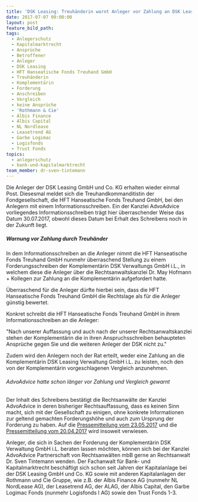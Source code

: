 ```yaml
---
title: 'DSK Leasing: Treuhänderin warnt Anleger vor Zahlung an DSK Leasing Verwaltung GmbH i.L.'
date: 2017-07-07 00:00:00
layout: post
feature_bild_path:
tags:
  - Anlegerschutz
  - Kapitalmarktrecht
  - Ansprüche
  - Betroffener
  - Anleger
  - DSK Leasing
  - HFT Hanseatische Fonds Treuhand GmbH
  - Treuhänderin
  - Komplementärin
  - Forderung
  - Anschreiben
  - Vergleich
  - keine Ansprüche
  - 'Rothmann & Cie'
  - Albis Finance
  - Albis Capital
  - NL Nordlease
  - Leasetrend AG
  - Garbe Logimac
  - Logisfonds
  - Trust Fonds
topics:
  - anlegerschutz
  - bank-und-kapitalmarktrecht
team_member: dr-sven-tintemann
---
```



Die Anleger der DSK Leasing GmbH und Co. KG erhalten wieder einmal Post. Diesesmal meldet sich die Treuhandkommanditistin der Fondgesellschaft, die HFT Hanseatische Fonds Treuhand GmbH, bei den Anlegern mit einem Informationsschreiben. Ein der Kanzlei AdvoAdvice vorliegendes Informationsschreiben trägt hier überraschender Weise das Datum 30.07.2017, obwohl dieses Datum bei Erhalt des Schreibens noch in der Zukunft liegt.

##### Warnung vor Zahlung durch Treuhänder

In dem Informationsschreiben an die Anleger nimmt die HFT Hanseatische Fonds Treuhand GmbH nunmehr überraschend Stellung zu einem Forderungsschreiben der Komplementärin DSK Verwaltungs GmbH i.L., in welchem diese die Anleger über die Rechtsanwaltskanzlei Dr. May Hofmann + Kollegen zur Zahlung an die Komplementärin aufgefordert hatte.

Überraschend für die Anleger dürfte hierbei sein, dass die HFT Hanseatische Fonds Treuhand GmbH die Rechtslage als für die Anleger günstig bewertet.

Konkret schreibt die HFT Hanseatische Fonds Treuhand GmbH in ihrem Informationsschreiben an die Anleger:

"Nach unserer Auffassung und auch nach der unserer Rechtsanwaltskanzlei stehen der Komplementärin die in ihren Anspruchsschreiben behaupteten Ansprüche gegen Sie und die weiteren Anleger der DSK nicht zu."

Zudem wird den Anlegern noch der Rat erteilt, weder eine Zahlung an die Komplementärin DSK Leasing Verwaltung GmbH i.L. zu leisten, noch den von der Komplementärin vorgeschlagenen Vergleich anzunehmen.

###### AdvoAdvice hatte schon länger vor Zahlung und Vergleich gewarnt

Der Inhalt des Schreibens bestätigt die Rechtsanwälte der Kanzlei AdvoAdvice in deren bisheriger Rechtsauffassung, dass es keinen Sinn macht, sich mit der Gesellschaft zu einigen, ohne konkrete Informationen zur geltend gemachten Forderungshöhe und auch zum Ursprung der Forderung zu haben. Auf die [Pressemitteilung vom 23.05.2017](http://advoadvice.de/blog/dsk-leasing-sechs-dinge-die-dsk-leasing-anleger-jetzt-wissen-sollten/) und die [Pressemitteilung vom 20.04.2017](http://advoadvice.de/blog/dsk-leasing-anleger-sollen-r%C3%BCckst%C3%A4nde-einzahlen/) wird insoweit verwiesen.

Anleger, die sich in Sachen der Forderung der Komplementärin DSK Verwaltung GmbH i.L. beraten lassen möchten, können sich bei der Kanzlei AdvoAdvice Partnerschaft von Rechtsanwälten mbB gerne an Rechtsanwalt Dr. Sven Tintemann wenden. Der Fachanwalt für Bank- und Kapitalmarktrecht beschäftigt sich schon seit Jahren der Kapitalanlage bei der DSK Leasing GmbH und Co. KG sowie mit anderen Kapitalanlagen der Rothmann und Cie Gruppe, wie z.B. der Albis Finance AG (nunmehr NL NordLease AG), der Leasetrend AG, der ALAG, der Albis Capital, den Garbe Logimac Fonds (nunmehr Logisfonds I AG) sowie den Trust Fonds 1-3.